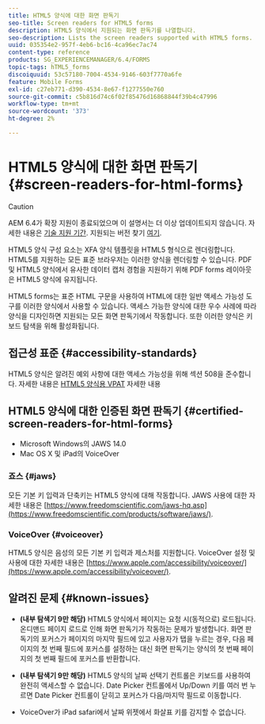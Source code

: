 ```yaml
---
title: HTML5 양식에 대한 화면 판독기
seo-title: Screen readers for HTML5 forms
description: HTML5 양식에서 지원되는 화면 판독기를 나열합니다.
seo-description: Lists the screen readers supported with HTML5 forms.
uuid: 035354e2-957f-4eb6-bc16-4ca96ec7ac74
content-type: reference
products: SG_EXPERIENCEMANAGER/6.4/FORMS
topic-tags: hTML5_forms
discoiquuid: 53c57180-7004-4534-9146-603f7770a6fe
feature: Mobile Forms
exl-id: c27eb771-d390-4534-8e67-f1277550e760
source-git-commit: c5b816d74c6f02f85476d16868844f39b4c47996
workflow-type: tm+mt
source-wordcount: '373'
ht-degree: 2%

---
```


# HTML5 양식에 대한 화면 판독기 {#screen-readers-for-html-forms}

>[!CAUTION]
>
>AEM 6.4가 확장 지원이 종료되었으며 이 설명서는 더 이상 업데이트되지 않습니다. 자세한 내용은 [기술 지원 기간](https://helpx.adobe.com/kr/support/programs/eol-matrix.html). 지원되는 버전 찾기 [여기](https://experienceleague.adobe.com/docs/).

HTML5 양식 구성 요소는 XFA 양식 템플릿을 HTML5 형식으로 렌더링합니다. HTML5를 지원하는 모든 표준 브라우저는 이러한 양식을 렌더링할 수 있습니다. PDF 및 HTML5 양식에서 유사한 데이터 캡처 경험을 지원하기 위해 PDF forms 레이아웃은 HTML5 양식에 유지됩니다.

HTML5 forms는 표준 HTML 구문을 사용하여 HTML에 대한 일반 액세스 가능성 도구를 이러한 양식에서 사용할 수 있습니다. 액세스 가능한 양식에 대한 우수 사례에 따라 양식을 디자인하면 지원되는 모든 화면 판독기에서 작동합니다. 또한 이러한 양식은 키보드 탐색을 위해 활성화됩니다.

## 접근성 표준 {#accessibility-standards}

HTML5 양식은 알려진 예외 사항에 대한 액세스 가능성을 위해 섹션 508을 준수합니다. 자세한 내용은 [HTML5 양식용 VPAT](https://www.adobe.com/content/dam/cc1/en/accessibility/compliance/pdfs/adobe-livecycle-es4-section-508-vpat-portfolio.pdf) 자세한 내용

## HTML5 양식에 대한 인증된 화면 판독기 {#certified-screen-readers-for-html-forms}

* Microsoft Windows의 JAWS 14.0
* Mac OS X 및 iPad의 VoiceOver

### 죠스 {#jaws}

모든 기본 키 입력과 단축키는 HTML5 양식에 대해 작동합니다. JAWS 사용에 대한 자세한 내용은 [https://www.freedomscientific.com/jaws-hq.asp](https://www.freedomscientific.com/products/software/jaws/).

### VoiceOver {#voiceover}

HTML5 양식은 음성의 모든 기본 키 입력과 제스처를 지원합니다. VoiceOver 설정 및 사용에 대한 자세한 내용은 [https://www.apple.com/accessibility/voiceover/](https://www.apple.com/accessibility/voiceover/).

## 알려진 문제 {#known-issues}

* **(내부 탐색기 9만 해당)** HTML5 양식에서 페이지는 요청 시(동적으로) 로드됩니다. 온디맨드 페이지 로드로 인해 화면 판독기가 작동하는 문제가 발생합니다. 화면 판독기의 포커스가 페이지의 마지막 필드에 있고 사용자가 탭을 누르는 경우, 다음 페이지의 첫 번째 필드에 포커스를 설정하는 대신 화면 판독기는 양식의 첫 번째 페이지의 첫 번째 필드에 포커스를 반환합니다.
* **(내부 탐색기 9만 해당)** HTML5 양식의 날짜 선택기 컨트롤은 키보드를 사용하여 완전히 액세스할 수 없습니다. Date Picker 컨트롤에서 Up/Down 키를 여러 번 누르면 Date Picker 컨트롤이 닫히고 포커스가 다음/마지막 필드로 이동합니다.

* VoiceOver가 iPad safari에서 날짜 위젯에서 화살표 키를 감지할 수 없습니다.

